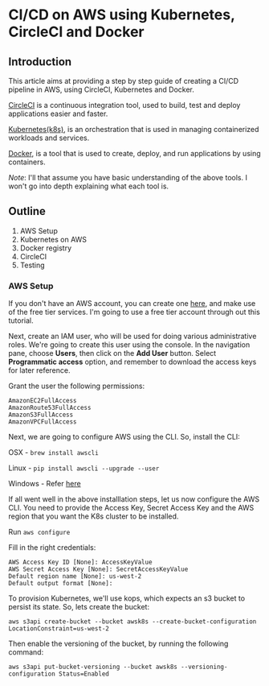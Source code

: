 # CI/CD on AWS using Kubernetes, CircleCI and Docker


## Introduction

This article aims at providing a step by step guide of creating a CI/CD pipeline in AWS, using CircleCI, Kubernetes and Docker.

[CircleCI](https://circleci.com/) is a continuous integration tool, used to build, test and deploy applications easier and faster.

[Kubernetes(k8s)](https://kubernetes.io/), is an orchestration that is used in managing containerized workloads and services.

[Docker](https://www.docker.com/), is a tool that is used to create, deploy, and run applications by using containers.

*Note*: I'll that assume you have basic understanding of the above tools. I won't go into depth explaining what each tool is.

## Outline
1. AWS Setup
2. Kubernetes on AWS
3. Docker registry
4. CircleCI
5. Testing

### AWS Setup
If you don't have an AWS account, you can create one [here](https://aws.amazon.com/free/), and make use of the free tier services. I'm going to use a free tier account through out this tutorial.

Next, create an IAM user, who will be used for doing various administrative roles. We're going to create this user using the console. In the navigation pane, choose **Users**, then click on the **Add User** button. Select **Programmatic access** option, and remember to download the access keys for later reference.

Grant the user the following permissions:

```
AmazonEC2FullAccess
AmazonRoute53FullAccess
AmazonS3FullAccess
AmazonVPCFullAccess
```

Next, we are going to configure AWS using the CLI. So, install the CLI:

OSX - `brew install awscli`

Linux - `pip install awscli --upgrade --user`

Windows - Refer [here](https://docs.aws.amazon.com/cli/latest/userguide/awscli-install-windows.html)

If all went well in the above installlation steps, let us now configure the AWS CLI. You need to provide the Access Key, Secret Access Key and the AWS region that you want the K8s cluster to be installed. 

Run `aws configure`

Fill in the right credentials:

```
AWS Access Key ID [None]: AccessKeyValue
AWS Secret Access Key [None]: SecretAccessKeyValue
Default region name [None]: us-west-2
Default output format [None]:
```

To provision Kubernetes, we'll use kops, which expects an s3 bucket to persist its state. So, lets create the bucket:

```
aws s3api create-bucket --bucket awsk8s --create-bucket-configuration LocationConstraint=us-west-2

```
Then enable the versioning of the bucket, by running the following command:

``` 
aws s3api put-bucket-versioning --bucket awsk8s --versioning-configuration Status=Enabled
```